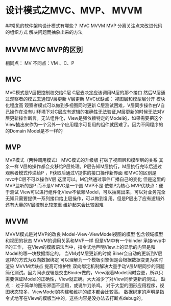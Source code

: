# 设计模式之MVC、MVP、 MVVM

##常见的软件架构设计模式有哪些？
 MVC MVVM MVP 分离关注点来改进代码的组织方式 解决问题而抽象出来的方法


## MVVM MVC MVP的区别
相同点： MV
不同点：VM 、C、P

## MVC
MVC模式是V层把控制权交给C层 C层去决定应该调用M层的那个接口 然后M层通过观察者的模式去通知V层更新 V层更新 
MVC优缺点： 视图层和模型层分开 模块化程度高 观察者模式可以做到多视图同时更新
C层测试困难，V层同步操作由V自己操作在没有UI环境下对C层应有逻辑的准确性无法验证,M层更新的时候无法对V层更新操作断言。无法组件化，View是强依赖特定的Model的，如果需要把这个View抽出来作为一个另外一个应用程序可复用的组件就困难了。因为不同程序的的Domain Model是不一样的


## MVP
MVP模式（两种调用模式）
MVC模式的升级版 打破了视图层和模型层的关系 其余一样
V层的操作都会交移给P层处理。P层告知M层执行，M层执行完毕后通过观察者模式传递给P ，P获取后通过V提供的接口操作新界面
和MVC的区别是 mvc中C层不可以操作V层 这里可以。M仍然通过事件广播自己的变化 但是这里的MVP监听的是P 而不是V MVC是一个圆 MVP不是 依赖P为核心
MVP优缺点：便于测试 View可以进行组件化View不依赖Model，可以抽离出来，可以对业务完全无知只需要提供一系列接口给上层操作，可以做到复用。但是P层出了应有逻辑外还有大量的V层控制比较笨重 维护起来会比较困难

## MVVM
MVVM模式是对MVP的改良
Model-View-ViewModel视图的模型 包含领域模型和视图的状态
MVVM的调用关系和MVP一样 但是VM中有一个binder 承接mvp中P的工作，
在View的模版语法当中，指令式地声明View上的显示的内容是和Model的哪一块数据绑定的。 当VM对M层更新的时候 Biner会自动的更新到V层 这样的方式为双向数据绑定 可以理解为一个模板引擎但是会根据数据变更为实时渲染
MVVM优缺点 提高可维护性 双向绑定机制解决大量手动V层M层同步的问题
简化测试。因为同步逻辑是交由Binder做的，View跟着Model同时变更，所以只需要保证Model的正确性，View就正确。大大减少了对View同步更新的测试。
缺点：
过于简单的图形界面不适用，或说牛刀杀鸡。
对于大型的图形应用程序，视图状态较多，ViewModel的构建和维护的成本都会比较高。
数据绑定的声明是指令式地写在View的模版当中的，这些内容是没办法去打断点debug的。


